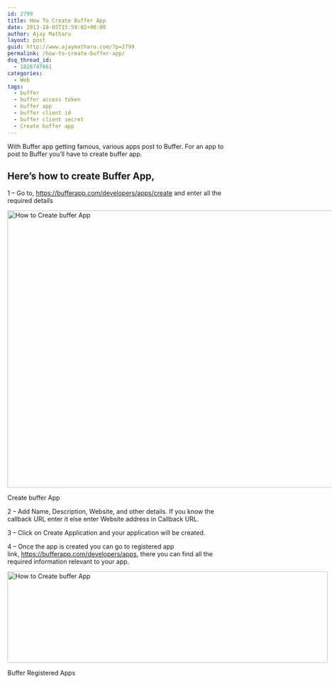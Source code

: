 ```yaml
---
id: 2799
title: How To Create Buffer App
date: 2013-10-05T15:59:02+00:00
author: Ajay Matharu
layout: post
guid: http://www.ajaymatharu.com/?p=2799
permalink: /how-to-create-buffer-app/
dsq_thread_id:
  - 1826747661
categories:
  - Web
tags:
  - buffer
  - buffer access token
  - buffer app
  - buffer client id
  - buffer client secret
  - Create buffer app
---
```

With Buffer app getting famous, various apps post to Buffer. For an app to post to Buffer you&#8217;ll have to create buffer app.

## Here&#8217;s how to create Buffer App,

1 &#8211; Go to, <https://bufferapp.com/developers/apps/create> and enter all the required details

<div id="attachment_2802" style="width: 777px" class="wp-caption aligncenter">
  <a href="http://www.ajaymatharu.com/wp-content/uploads/2013/10/Buffer-Create-an-App.png"><img class="size-full wp-image-2802 " title="How to Create buffer App" src="http://www.ajaymatharu.com/wp-content/uploads/2013/10/Buffer-Create-an-App.png" alt="How to Create buffer App" width="767" height="625" srcset="http://www.ajaymatharu.com/wp-content/uploads/2013/10/Buffer-Create-an-App-300x244.png 300w, http://www.ajaymatharu.com/wp-content/uploads/2013/10/Buffer-Create-an-App.png 767w" sizes="(max-width: 767px) 100vw, 767px" /></a>
  
  <p class="wp-caption-text">
    Create buffer App
  </p>
</div>

2 &#8211; Add Name, Description, Website, and other details. If you know the callback URL enter it else enter Website address in Callback URL.

3 &#8211; Click on Create Application and your application will be created.

4 &#8211; Once the app is created you can go to registered app link, <https://bufferapp.com/developers/apps>, there you can find all the required information relevant to your app.

<div id="attachment_2803" style="width: 732px" class="wp-caption aligncenter">
  <a href="http://www.ajaymatharu.com/wp-content/uploads/2013/10/Buffer-Registered-Apps.png"><img class="size-full wp-image-2803 " src="http://www.ajaymatharu.com/wp-content/uploads/2013/10/Buffer-Registered-Apps.png" alt="How to Create buffer App" width="722" height="206" srcset="http://www.ajaymatharu.com/wp-content/uploads/2013/10/Buffer-Registered-Apps-300x85.png 300w, http://www.ajaymatharu.com/wp-content/uploads/2013/10/Buffer-Registered-Apps.png 722w" sizes="(max-width: 722px) 100vw, 722px" /></a>
  
  <p class="wp-caption-text">
    Buffer Registered Apps
  </p>
</div>

&nbsp;